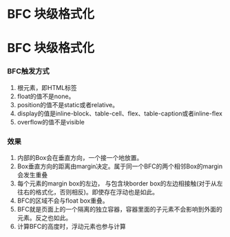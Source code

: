 # BFC 块级格式化

# BFC 块级格式化


### BFC触发方式


1. 根元素，即HTML标签
1. float的值不是none。
1. position的值不是static或者relative。
1. display的值是inline-block、table-cell、flex、table-caption或者inline-flex
1. overflow的值不是visible



### 效果


1. 内部的Box会在垂直方向，一个接一个地放置。
1. Box垂直方向的距离由margin决定。属于同一个BFC的两个相邻Box的margin会发生重叠
1. 每个元素的margin box的左边， 与包含块border box的左边相接触(对于从左往右的格式化，否则相反)。即使存在浮动也是如此。
1. BFC的区域不会与float box重叠。
1. BFC就是页面上的一个隔离的独立容器，容器里面的子元素不会影响到外面的元素。反之也如此。
1. 计算BFC的高度时，浮动元素也参与计算
